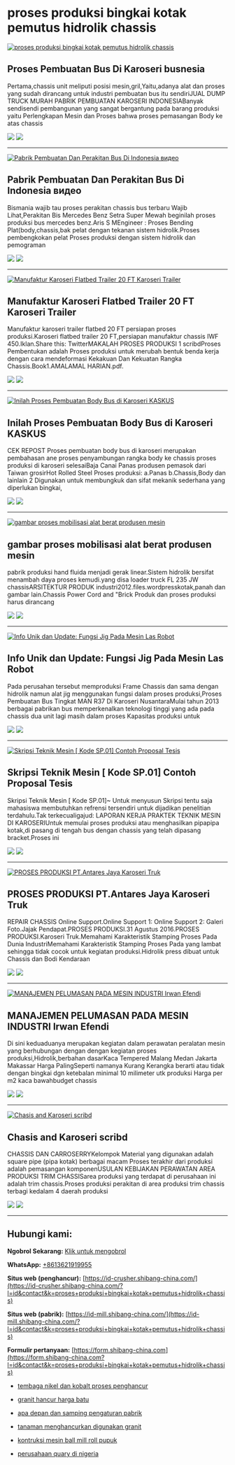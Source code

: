 # proses produksi bingkai kotak pemutus hidrolik chassis

<a href="https://swt.shibang-china.com/?l=id&img&k=proses+produksi+bingkai+kotak+pemutus+hidrolik+chassis" target="_blank">![proses produksi bingkai kotak pemutus hidrolik chassis](http://static.shibang-china.com/all-800x300/280.jpg)</a>

## Proses Pembuatan Bus Di Karoseri busnesia
Pertama,chassis unit meliputi posisi mesin,gril,Yaitu,adanya alat dan proses yang sudah dirancang untuk industri pembuatan bus itu sendiriJUAL DUMP TRUCK MURAH PABRIK PEMBUATAN KAROSERI INDONESIABanyak sendisendi pembangunan yang sangat bergantung pada barang produksi yaitu Perlengkapan Mesin dan Proses bahwa proses pemasangan Body ke atas chassis


<a href="https://whatsapp.shibangsoft.com/WhatsApp.php" target="_blank" title="WhatsApp">![](http://static.shibang-china.com/icon/whatsapp.png)</a> <a href="https://swt.shibang-china.com/?l=id&icon&k=proses+produksi+bingkai+kotak+pemutus+hidrolik+chassis" target="_blank">![](http://static.shibang-china.com/icon/chat-id.png)</a>

---

<a href="https://swt.shibang-china.com/?l=id&img&k=proses+produksi+bingkai+kotak+pemutus+hidrolik+chassis" target="_blank">![Pabrik Pembuatan Dan Perakitan Bus Di Indonesia видео](http://static.shibang-china.com/all-800x300/1312.jpg)</a>

## Pabrik Pembuatan Dan Perakitan Bus Di Indonesia видео
Bismania wajib tau proses perakitan chassis bus terbaru Wajib Lihat,Perakitan Bis Mercedes Benz Setra Super Mewah beginilah proses produksi bus mercedes benz.Aris S MEngineer : Proses Bending Plat(body,chassis,bak pelat dengan tekanan sistem hidrolik.Proses pembengkokan pelat Proses produksi dengan sistem hidrolik dan pemograman


<a href="https://whatsapp.shibangsoft.com/WhatsApp.php" target="_blank" title="WhatsApp">![](http://static.shibang-china.com/icon/whatsapp.png)</a> <a href="https://swt.shibang-china.com/?l=id&icon&k=proses+produksi+bingkai+kotak+pemutus+hidrolik+chassis" target="_blank">![](http://static.shibang-china.com/icon/chat-id.png)</a>

---

<a href="https://swt.shibang-china.com/?l=id&img&k=proses+produksi+bingkai+kotak+pemutus+hidrolik+chassis" target="_blank">![Manufaktur Karoseri Flatbed Trailer 20 FT Karoseri Trailer](http://static.shibang-china.com/all-800x300/333.jpg)</a>

## Manufaktur Karoseri Flatbed Trailer 20 FT Karoseri Trailer
Manufaktur karoseri trailer flatbed 20 FT persiapan proses produksi.Karoseri flatbed trailer 20 FT,persiapan manufaktur chassis IWF 450.Iklan.Share this: TwitterMAKALAH PROSES PRODUKSI 1 scribdProses Pembentukan adalah Proses produksi untuk merubah bentuk benda kerja dengan cara mendeformasi Kekakuan Dan Kekuatan Rangka Chassis.Book1.AMALAMAL HARIAN.pdf.


<a href="https://whatsapp.shibangsoft.com/WhatsApp.php" target="_blank" title="WhatsApp">![](http://static.shibang-china.com/icon/whatsapp.png)</a> <a href="https://swt.shibang-china.com/?l=id&icon&k=proses+produksi+bingkai+kotak+pemutus+hidrolik+chassis" target="_blank">![](http://static.shibang-china.com/icon/chat-id.png)</a>

---

<a href="https://swt.shibang-china.com/?l=id&img&k=proses+produksi+bingkai+kotak+pemutus+hidrolik+chassis" target="_blank">![Inilah Proses Pembuatan Body Bus di Karoseri KASKUS](http://static.shibang-china.com/all-800x300/773.jpg)</a>

## Inilah Proses Pembuatan Body Bus di Karoseri KASKUS
CEK REPOST Proses pembuatan body bus di karoseri merupakan pembahasan ane proses penyambungan rangka body ke chassis proses produksi di karoseri selesaiBaja Canai Panas produsen pemasok dari Taiwan grosirHot Rolled Steel Proses produksi: a.Panas b.Chassis,Body dan lainlain 2 Digunakan untuk membungkuk dan sifat mekanik sederhana yang diperlukan bingkai,


<a href="https://whatsapp.shibangsoft.com/WhatsApp.php" target="_blank" title="WhatsApp">![](http://static.shibang-china.com/icon/whatsapp.png)</a> <a href="https://swt.shibang-china.com/?l=id&icon&k=proses+produksi+bingkai+kotak+pemutus+hidrolik+chassis" target="_blank">![](http://static.shibang-china.com/icon/chat-id.png)</a>

---

<a href="https://swt.shibang-china.com/?l=id&img&k=proses+produksi+bingkai+kotak+pemutus+hidrolik+chassis" target="_blank">![gambar proses mobilisasi alat berat produsen mesin](http://static.shibang-china.com/all-800x300/1098.jpg)</a>

## gambar proses mobilisasi alat berat produsen mesin
pabrik produksi hand fluida menjadi gerak linear.Sistem hidrolik bersifat menambah daya proses kemudi.yang disa loader truck FL 235 JW chassisARSITEKTUR PRODUK industri2012.files.wordpresskotak,panah dan gambar lain.Chassis Power Cord and "Brick Produk dan proses produksi harus dirancang


<a href="https://whatsapp.shibangsoft.com/WhatsApp.php" target="_blank" title="WhatsApp">![](http://static.shibang-china.com/icon/whatsapp.png)</a> <a href="https://swt.shibang-china.com/?l=id&icon&k=proses+produksi+bingkai+kotak+pemutus+hidrolik+chassis" target="_blank">![](http://static.shibang-china.com/icon/chat-id.png)</a>

---

<a href="https://swt.shibang-china.com/?l=id&img&k=proses+produksi+bingkai+kotak+pemutus+hidrolik+chassis" target="_blank">![Info Unik dan Update: Fungsi Jig Pada Mesin Las Robot](http://static.shibang-china.com/all-800x300/615.jpg)</a>

## Info Unik dan Update: Fungsi Jig Pada Mesin Las Robot
Pada perusahan tersebut memproduksi Frame Chassis dan sama dengan hidrolik namun alat jig menggunakan fungsi dalam proses produksi,Proses Pembuatan Bus Tingkat MAN R37 Di Karoseri NusantaraMulai tahun 2013 berbagai pabrikan bus memperkenalkan teknologi tinggi yang ada pada chassis dua unit lagi masih dalam proses Kapasitas produksi untuk


<a href="https://whatsapp.shibangsoft.com/WhatsApp.php" target="_blank" title="WhatsApp">![](http://static.shibang-china.com/icon/whatsapp.png)</a> <a href="https://swt.shibang-china.com/?l=id&icon&k=proses+produksi+bingkai+kotak+pemutus+hidrolik+chassis" target="_blank">![](http://static.shibang-china.com/icon/chat-id.png)</a>

---

<a href="https://swt.shibang-china.com/?l=id&img&k=proses+produksi+bingkai+kotak+pemutus+hidrolik+chassis" target="_blank">![Skripsi Teknik Mesin [ Kode SP.01] Contoh Proposal Tesis](http://static.shibang-china.com/all-800x300/156.jpg)</a>

## Skripsi Teknik Mesin [ Kode SP.01] Contoh Proposal Tesis
Skripsi Teknik Mesin [ Kode SP.01]~ Untuk menyusun Skripsi tentu saja mahasiswa membutuhkan refrensi tersendiri untuk dijadikan penelitian terdahulu.Tak terkecualigajud: LAPORAN KERJA PRAKTEK TEKNIK MESIN DI KAROSERIUntuk memulai proses produksi atau menghasilkan pipapipa kotak,di pasang di tengah bus dengan chassis yang telah dipasang bracket.Proses ini


<a href="https://whatsapp.shibangsoft.com/WhatsApp.php" target="_blank" title="WhatsApp">![](http://static.shibang-china.com/icon/whatsapp.png)</a> <a href="https://swt.shibang-china.com/?l=id&icon&k=proses+produksi+bingkai+kotak+pemutus+hidrolik+chassis" target="_blank">![](http://static.shibang-china.com/icon/chat-id.png)</a>

---

<a href="https://swt.shibang-china.com/?l=id&img&k=proses+produksi+bingkai+kotak+pemutus+hidrolik+chassis" target="_blank">![PROSES PRODUKSI PT.Antares Jaya Karoseri Truk](http://static.shibang-china.com/all-800x300/858.jpg)</a>

## PROSES PRODUKSI PT.Antares Jaya Karoseri Truk
REPAIR CHASSIS Online Support.Online Support 1: Online Support 2: Galeri Foto.Jajak Pendapat.PROSES PRODUKSI.31 Agustus 2016.PROSES PRODUKSI.Karoseri Truk.Memahami Karakteristik Stamping Proses Pada Dunia IndustriMemahami Karakteristik Stamping Proses Pada yang lambat sehingga tidak cocok untuk kegiatan produksi.Hidrolik press dibuat untuk Chassis dan Bodi Kendaraan


<a href="https://whatsapp.shibangsoft.com/WhatsApp.php" target="_blank" title="WhatsApp">![](http://static.shibang-china.com/icon/whatsapp.png)</a> <a href="https://swt.shibang-china.com/?l=id&icon&k=proses+produksi+bingkai+kotak+pemutus+hidrolik+chassis" target="_blank">![](http://static.shibang-china.com/icon/chat-id.png)</a>

---

<a href="https://swt.shibang-china.com/?l=id&img&k=proses+produksi+bingkai+kotak+pemutus+hidrolik+chassis" target="_blank">![MANAJEMEN PELUMASAN PADA MESIN INDUSTRI Irwan Efendi](http://static.shibang-china.com/all-800x300/439.jpg)</a>

## MANAJEMEN PELUMASAN PADA MESIN INDUSTRI Irwan Efendi
Di sini keduaduanya merupakan kegiatan dalam perawatan peralatan mesin yang berhubungan dengan dengan kegiatan proses produksi,Hidrolik,berbahan dasarKaca Tempered Malang Medan Jakarta Makassar Harga PalingSeperti namanya Kurang Kerangka berarti atau tidak dengan bingkai dgn ketebalan minimal 10 milimeter utk produksi Harga per m2 kaca bawahbudget chassis


<a href="https://whatsapp.shibangsoft.com/WhatsApp.php" target="_blank" title="WhatsApp">![](http://static.shibang-china.com/icon/whatsapp.png)</a> <a href="https://swt.shibang-china.com/?l=id&icon&k=proses+produksi+bingkai+kotak+pemutus+hidrolik+chassis" target="_blank">![](http://static.shibang-china.com/icon/chat-id.png)</a>

---

<a href="https://swt.shibang-china.com/?l=id&img&k=proses+produksi+bingkai+kotak+pemutus+hidrolik+chassis" target="_blank">![Chasis and Karoseri scribd](http://static.shibang-china.com/all-800x300/884.jpg)</a>

## Chasis and Karoseri scribd
CHASSIS DAN CARROSERRYKelompok Material yang digunakan adalah square pipe (pipa kotak) berbagai macam Proses terakhir dari produksi adalah pemasangan komponenUSULAN KEBIJAKAN PERAWATAN AREA PRODUKSI TRIM CHASSISarea produksi yang terdapat di perusahaan ini adalah trim chassis.Proses produksi perakitan di area produksi trim chassis terbagi kedalam 4 daerah produksi


<a href="https://whatsapp.shibangsoft.com/WhatsApp.php" target="_blank" title="WhatsApp">![](http://static.shibang-china.com/icon/whatsapp.png)</a> <a href="https://swt.shibang-china.com/?l=id&icon&k=proses+produksi+bingkai+kotak+pemutus+hidrolik+chassis" target="_blank">![](http://static.shibang-china.com/icon/chat-id.png)</a>

---
## Hubungi kami:

**Ngobrol Sekarang:** [Klik untuk mengobrol](https://swt.shibang-china.com?l=id&contact&k=proses+produksi+bingkai+kotak+pemutus+hidrolik+chassis)

**WhatsApp:**  [+8613621919955](https://whatsapp.shibangsoft.com/WhatsApp.php)

**Situs web (penghancur):** [https://id-crusher.shibang-china.com/](https://id-crusher.shibang-china.com/?l=id&contact&k=proses+produksi+bingkai+kotak+pemutus+hidrolik+chassis)

**Situs web (pabrik):** [https://id-mill.shibang-china.com/](https://id-mill.shibang-china.com/?l=id&contact&k=proses+produksi+bingkai+kotak+pemutus+hidrolik+chassis)

**Formulir pertanyaan:** [https://form.shibang-china.com](https://form.shibang-china.com?l=id&contact&k=proses+produksi+bingkai+kotak+pemutus+hidrolik+chassis)

* [tembaga nikel dan kobalt proses penghancur](../38/tembaga%20nikel%20dan%20kobalt%20proses%20penghancur.md)

* [granit hancur harga batu](../34/granit%20hancur%20harga%20batu.md)

* [apa depan dan samping pengaturan pabrik](../31/apa%20depan%20dan%20samping%20pengaturan%20pabrik.md)

* [tanaman menghancurkan digunakan granit](../35/tanaman%20menghancurkan%20digunakan%20granit.md)

* [kontruksi mesin ball mill roll pupuk](../31/kontruksi%20mesin%20ball%20mill%20roll%20pupuk.md)

* [perusahaan quary di nigeria](../35/perusahaan%20quary%20di%20nigeria.md)
